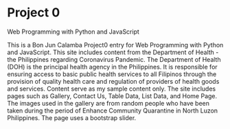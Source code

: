 # Project 0

Web Programming with Python and JavaScript

This is a Bon Jun Calamba Project0 entry for Web Programming with Python and JavaScript. This site includes content from the Department of Health - the Philippines regarding Coronavirus Pandemic. The Department of Health (DOH) is the principal health agency in the Philippines. It is responsible for ensuring access to basic public health services to all Filipinos through the provision of quality health care and regulation of providers of health goods and services. Content serve as my sample content only. The site includes pages such as Gallery, Contact Us, Table Data, List Data, and Home Page. The images used in the gallery are from random people who have been taken during the period of Enhance Community Quarantine in North Luzon Philippines. The page uses a bootstrap slider.